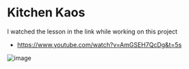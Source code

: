 # Kitchen Kaos

I watched the lesson in the link while working on this project
- https://www.youtube.com/watch?v=AmGSEH7QcDg&t=5s

![image](https://github.com/AliFuat98/KitchenBuild/assets/87227396/3d831461-f440-493a-9529-be7c4422e357)
